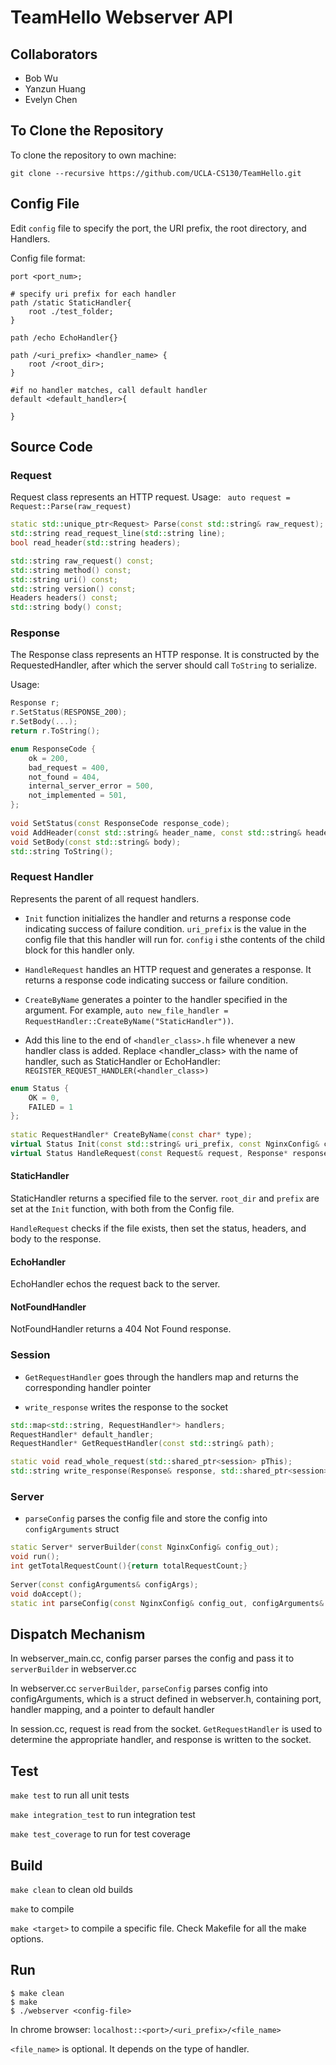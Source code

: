 # TeamHello Webserver API

## Collaborators

* Bob Wu
* Yanzun Huang
* Evelyn Chen

## To Clone the Repository

To clone the repository to own machine:

```
git clone --recursive https://github.com/UCLA-CS130/TeamHello.git
```

## Config File
Edit `config` file to specify the port, the URI prefix, the root directory, and Handlers.

Config file format:

```
port <port_num>;

# specify uri prefix for each handler
path /static StaticHandler{
	root ./test_folder;
}

path /echo EchoHandler{}

path /<uri_prefix> <handler_name> {
	root /<root_dir>;
}

#if no handler matches, call default handler
default <default_handler>{

}

```

## Source Code

### Request

Request class represents an HTTP request. 
Usage: ` auto request = Request::Parse(raw_request)`

```cpp
static std::unique_ptr<Request> Parse(const std::string& raw_request);
std::string read_request_line(std::string line);
bool read_header(std::string headers);

std::string raw_request() const;
std::string method() const;
std::string uri() const;
std::string version() const;
Headers headers() const;
std::string body() const;
```

### Response

The Response class represents an HTTP response. It is constructed by the RequestedHandler, after which the server should call `ToString` to serialize.
 
Usage:
```cpp
Response r;
r.SetStatus(RESPONSE_200);
r.SetBody(...);
return r.ToString();
```


```cpp
enum ResponseCode {
	ok = 200,
	bad_request = 400,
	not_found = 404,
	internal_server_error = 500,
	not_implemented = 501,
};
  
void SetStatus(const ResponseCode response_code);
void AddHeader(const std::string& header_name, const std::string& header_value);
void SetBody(const std::string& body);
std::string ToString();
```


### Request Handler

Represents the parent of all request handlers. 

* `Init` function initializes the handler and returns a response code indicating success of failure condition. `uri_prefix` is the value in the config file that this handler will run for. `config` i sthe contents of the child block for this handler only. 

* `HandleRequest` handles an HTTP request and generates a response. It returns a response code indicating success or failure condition. 

* `CreateByName` generates a pointer to the handler specified in the argument. For example, `auto new_file_handler = RequestHandler::CreateByName("StaticHandler"))`.

* Add this line to the end of `<handler_class>.h` file whenever a new handler class is added. Replace <handler_class> with the name of handler, such as StaticHandler or EchoHandler: 
`REGISTER_REQUEST_HANDLER(<handler_class>)`

```cpp
enum Status {
	OK = 0,
	FAILED = 1
};
  
static RequestHandler* CreateByName(const char* type);
virtual Status Init(const std::string& uri_prefix, const NginxConfig& config) = 0;
virtual Status HandleRequest(const Request& request, Response* response) = 0;
```


#### StaticHandler

StaticHandler returns a specified file to the server. `root_dir` and `prefix` are set at the `Init` function, with both from the Config file. 

`HandleRequest` checks if the file exists, then set the status, headers, and body to the response. 

#### EchoHandler

EchoHandler echos the request back to the server. 

#### NotFoundHandler

NotFoundHandler returns a 404 Not Found response. 

### Session

* `GetRequestHandler` goes through the handlers map and returns the corresponding handler pointer 

* `write_response` writes the response to the socket 

```cpp
std::map<std::string, RequestHandler*> handlers;
RequestHandler* default_handler;
RequestHandler* GetRequestHandler(const std::string& path);

static void read_whole_request(std::shared_ptr<session> pThis);
std::string write_response(Response& response, std::shared_ptr<session> pThis);
```

### Server

* `parseConfig` parses the config file and store the config into `configArguments` struct 

```cpp
static Server* serverBuilder(const NginxConfig& config_out);
void run();
int getTotalRequestCount(){return totalRequestCount;}
	
Server(const configArguments& configArgs);
void doAccept();
static int parseConfig(const NginxConfig& config_out, configArguments& configArgs);
```


## Dispatch Mechanism

In webserver_main.cc, config parser parses the config and pass it to `serverBuilder` in webserver.cc 

In webserver.cc `serverBuilder`, `parseConfig` parses config into configArguments, which is a struct defined in webserver.h, containing port, handler mapping, and a pointer to default handler

In session.cc, request is read from the socket. `GetRequestHandler` is used to determine the appropriate handler, and response is written to the socket. 

## Test

`make test` to run all unit tests

`make integration_test` to run integration test

`make test_coverage` to run for test coverage 

## Build

`make clean` to clean old builds

`make` to compile

`make <target>` to compile a specific file. Check Makefile for all the make options.


## Run

```
$ make clean
$ make
$ ./webserver <config-file>
```

In chrome browser:
`localhost::<port>/<uri_prefix>/<file_name>`

`<file_name>` is optional. It depends on the type of handler. 

